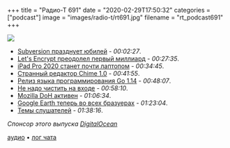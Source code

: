 +++
title = "Радио-Т 691"
date = "2020-02-29T17:50:32"
categories = ["podcast"]
image = "images/radio-t/rt691.jpg"
filename = "rt_podcast691"
+++

![](https://radio-t.com/images/radio-t/rt691.jpg)

- [Subversion празднует юбилей](https://blogs.apache.org/foundation/entry/the-apache-software-foundation-announces58) - *00:02:27*.
- [Let's Encrypt преодолел первый миллиард](https://letsencrypt.org/2020/02/27/one-billion-certs.html) - *00:27:35*.
- [iPad Pro 2020 станет почти лаптопом](https://www.tomsguide.com/news/ipad-pro-2020-getting-keyboard-with-touchpad) - *00:34:45*.
- [Странный редактор Chime 1.0](https://www.chimehq.com/blog/launched) - *00:41:55*.
- [Релиз языка программирования Go 1.14](https://www.opennet.ru/opennews/art.shtml?num=52443) - *00:48:07*.
- [Не надо чистить на входе](https://benhoyt.com/writings/dont-sanitize-do-escape/) - *00:58:10*.
- [Mozilla DoH активен](https://blog.mozilla.org/netpolicy/2020/02/25/the-facts-mozillas-dns-over-https-doh/) - *01:06:34*.
- [Google Earth теперь во всех бразуерах](https://medium.com/google-earth/google-earth-comes-to-more-browsers-thanks-to-webassembly-1877d95810d6) - *01:23:04*.
- [Темы слушателей](https://radio-t.com/p/2020/02/25/prep-691/) - *01:38:16*.

*Спонсор этого выпуска [DigitalOcean](https://do.co/radiot)*


[аудио](https://cdn.radio-t.com/rt_podcast691.mp3) • [лог чата](https://chat.radio-t.com/logs/radio-t-691.html)
<audio src="https://cdn.radio-t.com/rt_podcast691.mp3" preload="none"></audio>
